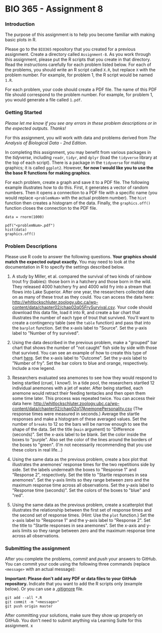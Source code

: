 # BIO 365 - Assignment 8

### Introduction

The purpose of this assignment is to help you become familiar with making basic plots in R.

Please go to the `BIO365` repository that you created for a previous assignment. Create a directory called `Assignment-8`. As you work through this assignment, please put the R scripts that you create in that directory. Read the instructions carefully for each problem listed below. For each of the problems, you should write an R script called `X.R`, but replace `X` with the problem number. For example, for problem 1, the R script would be named `1.R`.

For each problem, your code should create a PDF file. The name of this PDF file should correspond to the problem number. For example, for problem 1, you would generate a file called `1.pdf`.

### Getting Started

*Please let me know if you see any errors in these problem descriptions or in the expected outputs. Thanks!*

For this assignment, you will work with data and problems derived from *The Analysis of Biological Data - 2nd Edition*.

In completing this assignment, you may benefit from various packages in the *tidyverse*, including `readr`, `tidyr`, and `dplyr` (load the `tidyverse` library at the top of each script). There is a package in the `tidyverse` for making graphics; it is called `ggplot2`. However, **for now I would like you to use the the base R functions for making graphics**.

For each problem, create a graph and save it to a PDF file. The following example illustrates how to do this. First, it generates a vector of random numbers. Then it opens a connection to a PDF file with a specific name (you would replace `<problemNum>` with the actual problem number). The `hist` function then creates a histogram of the data. Finally, the `graphics.off()` function closes the connection to the PDF file.

```
data = rnorm(1000)

pdf("<problemNum>.pdf")
hist(data)
graphics.off()
```

### Problem Descriptions

Please use R code to answer the following questions. **Your graphics should match the expected output exactly.** You may need to look at the documentation in R to specify the settings described below.

1. A study by Miller, et al. compared the survival of two kinds of rainbow trout fry (babies): those born in a hatchery and those born in the wild. They released 4000 hatchery fry and 4000 wild fry into a stream that flows into Lake Superior. After one year, the researchers collected data on as many of these trout as they could. You can access the data here: http://whitlockschluter.zoology.ubc.ca/wp-content/data/chapter02/chap02q05FrySurvival.csv. Your code should download this data file, load it into R, and create a bar chart that illustrates the number of each type of trout that survived. You'll want to create a contingency table (see the `table` function) and pass that into the `barplot` function. Set the x-axis label to "Source". Set the y-axis label to "Number of fry survived".

2. Using the data described in the previous problem, make a "grouped" bar chart that shows the number of "not caught" fish side by side with those that survived. You can see an example of how to create this type of chart [here](https://www.statmethods.net/graphs/bar.html). Set the x-axis label to "Outcome". Set the y-axis label to "Number of fry". Set the bar colors to blue and orange, respectively. Include a row legend.

3. Researchers evaluated sea anemones to see how they would respond to being startled (cruel, I know!). In a tide pool, the researchers startled 12 individual anemones with a jet of water. After being startled, each anemone would retract their feeding tentacles and then open them some time later. This process was repeated twice. You can access their data here: http://whitlockschluter.zoology.ubc.ca/wp-content/data/chapter02/chap02q17AnemonePersonality.csv (The response times were measured in seconds.) Average the startle responses and make a histogram of these averaged values. Set the number of `breaks` to 12 so the bars will be narrow enough to see the shape of the data. Set the title (`main` argument) to "Difference (seconds)". Set the x-axis label to be blank. Set the color inside the boxes to "purple". Also set the color of the lines around the borders of the boxes to "green". (I'm not necessarily recommending that you use these colors in real life...)

4. Using the same data as the previous problem, create a box plot that illustrates the anemones' response times for the two repetitions side by side. Set the labels underneath the boxes to "Response 1" and "Response 2", respectively. Set the title to "Startle responses in sea anemones". Set the y-axis limits so they range between zero and the maximum response time across all observations. Set the y-axis label to "Response time (seconds)". Set the colors of the boxes to "blue" and "red".

5. Using the same data as the previous problem, create a scatterplot that illustrates the relationship between the first set of response times and the second set of response times. (Hint: Use the `plot` function.) Set the x-axis label to "Response 1" and the y-axis label to "Response 2". Set the title to "Startle responses in sea anemones". Set the x-axis and y-axis limits so they range between zero and the maximum response time across all observations.

### Submitting the assignment

After you complete the problems, *commit* and *push* your answers to GitHub. You can commit your code using the following three commands (replace `<message>` with an actual message):

**Important: Please don't add any PDF or data files to your GitHub repository.** Indicate that you want to add the R scripts only (example below). Or you can use a [.gitignore](https://help.github.com/articles/ignoring-files/) file.

```
git add --all *.R
git commit -m "<message>"
git push origin master
```

After committing your solutions, make sure they show up properly on GitHub. You don't need to submit anything via Learning Suite for this assignment.
x
